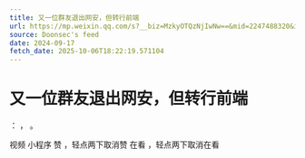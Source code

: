 ```yaml
---
title: 又一位群友退出网安，但转行前端
url: https://mp.weixin.qq.com/s?__biz=MzkyOTQzNjIwNw==&mid=2247488320&idx=1&sn=91fcca75a6de04c432d35b5920b0deeb
source: Doonsec's feed
date: 2024-09-17
fetch_date: 2025-10-06T18:22:19.571104
---
```


# 又一位群友退出网安，但转行前端

：
，
。

视频
小程序
赞
，轻点两下取消赞
在看
，轻点两下取消在看